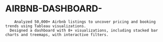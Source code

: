 # AIRBNB-DASHBOARD-
        Analyzed 50,000+ Airbnb listings to uncover pricing and booking trends using Tableau visualizations.
      Designed a dashboard with 8+ visualizations, including stacked bar charts and treemaps, with interactive filters.
